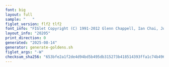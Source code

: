 ```yaml
---
font: big
layout: full
sample: "   "
figlet_version: flf2 tlf2
font_info: "FIGlet Copyright (C) 1991-2012 Glenn Chappell, Ian Chai, John Cowan,"
layout_info: "20205"
print_direction: 0
generated: "2025-08-14"
generator: generate-goldens.sh
figlet_args: "-W"
checksum_sha256: "653bfe2a1f2de4d94bd5b495db315273b418514393ffa1c74b496683b0e7e034"
---
```


```text
      
      
      
      
      
      
      
      
```
